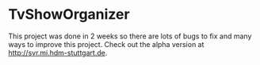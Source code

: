 TvShowOrganizer
===============

This project was done in 2 weeks so there are lots of bugs to fix and many ways to improve this project. Check out the alpha version at http://svr.mi.hdm-stuttgart.de.


